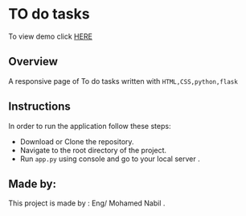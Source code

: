 # TO do tasks

To view demo click [HERE](https://youtu.be/pF6rgSxqhSE)

## Overview

A responsive page of To do tasks  written with `HTML,CSS,python,flask`

## Instructions

In order to run the application follow these steps:
- Download or Clone the repository.
- Navigate to the root directory of the project.
- Run ``app.py`` using console and go to your local server .

## Made by:

This project is made by :  Eng/ Mohamed Nabil .